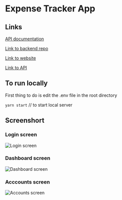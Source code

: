 # Expense Tracker App

## Links

[API documentation](https://documenter.getpostman.com/view/12561783/UVXdPywd)

[Link to backend repo](https://github.com/daviesesiro/expense-tracker-api)

[Link to website](https://mono-app-frontend.vercel.app)

[Link to API](https://expense-tracker-api.daviesesiro.dev)

## To run locally

First thing to do is edit the .env file in the root directory

`yarn start` // to start local server

## Screenshort

### Login screen

![Login screen](https://github.com/daviesesiro/mono-app-frontend/blob/main/screenshots/login-screen.png?raw=true)

### Dashboard screen

![Dashboard screen](https://github.com/daviesesiro/mono-app-frontend/blob/main/screenshots/dashboard-screen.png?raw=true)

### Acccounts screen

![Accounts screen](https://raw.githubusercontent.com/daviesesiro/mono-app-frontend/0f9df31a9cf44c9718ee78ba75581e95034ae03e/screenshots/accounts-screen.png)

